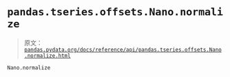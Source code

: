 # `pandas.tseries.offsets.Nano.normalize`

> 原文：[`pandas.pydata.org/docs/reference/api/pandas.tseries.offsets.Nano.normalize.html`](https://pandas.pydata.org/docs/reference/api/pandas.tseries.offsets.Nano.normalize.html)

```py
Nano.normalize
```
